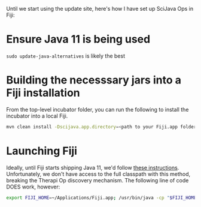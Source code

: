 Until we start using the update site, here's how I have set up SciJava Ops in Fiji:

# Ensure Java 11 is being used

`sudo update-java-alternatives` is likely the best 

# Building the necesssary jars into a Fiji installation

From the top-level incubator folder, you can run the following to install the incubator into a local Fiji. 

```bash
mvn clean install -Dscijava.app.directory=<path to your Fiji.app folder>
```

# Launching Fiji

Ideally, until Fiji starts shipping Java 11, we'd follow [these instructions](https://forum.image.sc/t/run-fiji-or-imagej-headless-mode-with-java-11/73989/4). Unfortunately, we don't have access to the full classpath with this method, breaking the Therapi Op discovery mechanism. The following line of code DOES work, however:

```bash
export FIJI_HOME=~/Applications/Fiji.app; /usr/bin/java -cp "$FIJI_HOME/jars/*:$FIJI_HOME/jars/bio-formats/*:$FIJI_HOME/plugins/*" sc.fiji.Main
```


